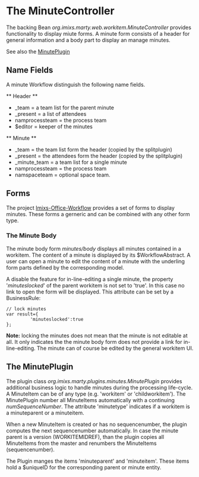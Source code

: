 # The MinuteController

The backing Bean _org.imixs.marty.web.workitem.MinuteController_ provides functionality to display miute forms.
A minute form consists of a header for general information and a body part to display an manage minutes. 
 
 See also the [MinutePlugin](../pluginsr/minuteplugin.html)

## Name Fields

A minute Workflow distinguish the following name fields. 

** Header **

 * \_team = a team list for the parent minute
 * \_present = a list of attendees   
 * namprocessteam = the process team
 * $editor = keeper of the minutes
 

** Minute **

 * \_team = the team list form the header (copied by the splitplugin)
 * \_present = the  attendees form the header (copied by the splitplugin)
 * \_minute\_team = a team list for a single minute
 * namprocessteam = the process team
 * namspaceteam = optional space team.


## Forms

The project [Imixs-Office-Workflow](http://www.office-workflow.de) provides a set of forms to display minutes. 
These forms a gerneric and can be combined with any other form type. 


### The Minute Body
The minute body form _minutes/body_ displays all minutes contained in a workitem. The content of a minute is displayed by its $WorkflowAbstract. 
A user can open a minute to edit the content of a minute with the underling form parts defined by the corresponding model.  

A disable the feature for in-line-editing a single minute, the property '_minuteslocked_' of the parent workitem is not set to 'true'. In this case  no link to open the form will be displayed. 
This attribute can be set by a BusinessRule:


	// lock minutes
	var result={
	         'minuteslocked':true
	}; 

**Note:** locking the minutes does not mean that the minute is not editable at all. It only indicates the the minute body form does not provide 
a link for in-line-editing. The minute can of course be edited by the general workitem UI.  

 
## The MinutePlugin
 
The plugin class  _org.imixs.marty.plugins.minutes.MinutePlugin_ provides additional business logic to handle minutes during 
the processing life-cycle.
A MinuteItem can be of any type (e.g. 'workitem' or 'childworkitem'). The MinutePlugin number all MinuteItems automatically with a continuing
_numSequenceNumber_. The attribute 'minutetype' indicates if a workitem is a minuteparent or a minuteitem.

When a new MinuteItem is created or has no sequencenumber, the plugin computes the next sequencenumber automatically.
In case the minute parent is a version (WORKITEMIDREF), than the plugin copies all MinuteItems from the master and renumbers the MinuteItems
 (sequencenumber). 
 
The Plugin manges the items 'minuteparent' and 'minuteitem'. These items hold a $uniqueID for the corresponding parent
or minute entity. 
  
